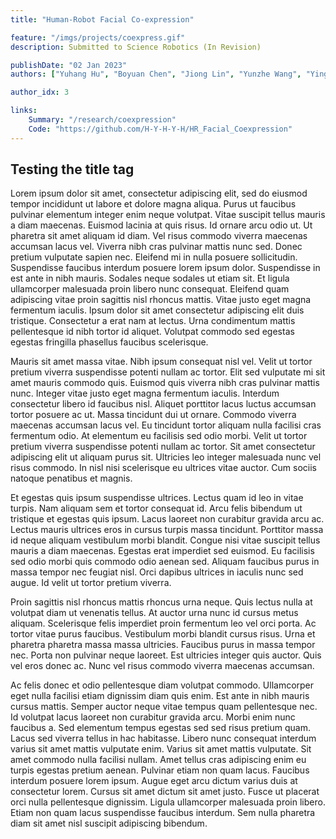 ```yaml
---
title: "Human-Robot Facial Co-expression"

feature: "/imgs/projects/coexpress.gif"
description: Submitted to Science Robotics (In Revision)

publishDate: "02 Jan 2023"
authors: ["Yuhang Hu", "Boyuan Chen", "Jiong Lin", "Yunzhe Wang", "Yingke Wang", "Cameron Mehlman", "Hod Lipson"]

author_idx: 3

links: 
    Summary: "/research/coexpression"
    Code: "https://github.com/H-Y-H-Y-H/HR_Facial_Coexpression"
---
```


## Testing the title tag

Lorem ipsum dolor sit amet, consectetur adipiscing elit, sed do eiusmod tempor incididunt ut labore et dolore magna aliqua. Purus ut faucibus pulvinar elementum integer enim neque volutpat. Vitae suscipit tellus mauris a diam maecenas. Euismod lacinia at quis risus. Id ornare arcu odio ut. Ut pharetra sit amet aliquam id diam. Vel risus commodo viverra maecenas accumsan lacus vel. Viverra nibh cras pulvinar mattis nunc sed. Donec pretium vulputate sapien nec. Eleifend mi in nulla posuere sollicitudin. Suspendisse faucibus interdum posuere lorem ipsum dolor. Suspendisse in est ante in nibh mauris. Sodales neque sodales ut etiam sit. Et ligula ullamcorper malesuada proin libero nunc consequat. Eleifend quam adipiscing vitae proin sagittis nisl rhoncus mattis. Vitae justo eget magna fermentum iaculis. Ipsum dolor sit amet consectetur adipiscing elit duis tristique. Consectetur a erat nam at lectus. Urna condimentum mattis pellentesque id nibh tortor id aliquet. Volutpat commodo sed egestas egestas fringilla phasellus faucibus scelerisque.

Mauris sit amet massa vitae. Nibh ipsum consequat nisl vel. Velit ut tortor pretium viverra suspendisse potenti nullam ac tortor. Elit sed vulputate mi sit amet mauris commodo quis. Euismod quis viverra nibh cras pulvinar mattis nunc. Integer vitae justo eget magna fermentum iaculis. Interdum consectetur libero id faucibus nisl. Aliquet porttitor lacus luctus accumsan tortor posuere ac ut. Massa tincidunt dui ut ornare. Commodo viverra maecenas accumsan lacus vel. Eu tincidunt tortor aliquam nulla facilisi cras fermentum odio. At elementum eu facilisis sed odio morbi. Velit ut tortor pretium viverra suspendisse potenti nullam ac tortor. Sit amet consectetur adipiscing elit ut aliquam purus sit. Ultricies leo integer malesuada nunc vel risus commodo. In nisl nisi scelerisque eu ultrices vitae auctor. Cum sociis natoque penatibus et magnis.

Et egestas quis ipsum suspendisse ultrices. Lectus quam id leo in vitae turpis. Nam aliquam sem et tortor consequat id. Arcu felis bibendum ut tristique et egestas quis ipsum. Lacus laoreet non curabitur gravida arcu ac. Lectus mauris ultrices eros in cursus turpis massa tincidunt. Porttitor massa id neque aliquam vestibulum morbi blandit. Congue nisi vitae suscipit tellus mauris a diam maecenas. Egestas erat imperdiet sed euismod. Eu facilisis sed odio morbi quis commodo odio aenean sed. Aliquam faucibus purus in massa tempor nec feugiat nisl. Orci dapibus ultrices in iaculis nunc sed augue. Id velit ut tortor pretium viverra.

Proin sagittis nisl rhoncus mattis rhoncus urna neque. Quis lectus nulla at volutpat diam ut venenatis tellus. At auctor urna nunc id cursus metus aliquam. Scelerisque felis imperdiet proin fermentum leo vel orci porta. Ac tortor vitae purus faucibus. Vestibulum morbi blandit cursus risus. Urna et pharetra pharetra massa massa ultricies. Faucibus purus in massa tempor nec. Porta non pulvinar neque laoreet. Est ultricies integer quis auctor. Quis vel eros donec ac. Nunc vel risus commodo viverra maecenas accumsan.

Ac felis donec et odio pellentesque diam volutpat commodo. Ullamcorper eget nulla facilisi etiam dignissim diam quis enim. Est ante in nibh mauris cursus mattis. Semper auctor neque vitae tempus quam pellentesque nec. Id volutpat lacus laoreet non curabitur gravida arcu. Morbi enim nunc faucibus a. Sed elementum tempus egestas sed sed risus pretium quam. Lacus sed viverra tellus in hac habitasse. Libero nunc consequat interdum varius sit amet mattis vulputate enim. Varius sit amet mattis vulputate. Sit amet commodo nulla facilisi nullam. Amet tellus cras adipiscing enim eu turpis egestas pretium aenean. Pulvinar etiam non quam lacus. Faucibus interdum posuere lorem ipsum. Augue eget arcu dictum varius duis at consectetur lorem. Cursus sit amet dictum sit amet justo. Fusce ut placerat orci nulla pellentesque dignissim. Ligula ullamcorper malesuada proin libero. Etiam non quam lacus suspendisse faucibus interdum. Sem nulla pharetra diam sit amet nisl suscipit adipiscing bibendum.